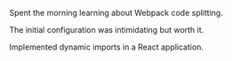 Spent the morning learning about Webpack code splitting.

The initial configuration was intimidating but worth it.

Implemented dynamic imports in a React application.